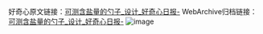 好奇心原文链接：[可测含盐量的勺子_设计_好奇心日报-](https://www.qdaily.com/articles/3548.html)
WebArchive归档链接：[可测含盐量的勺子_设计_好奇心日报-](http://web.archive.org/web/20190623152419/https://www.qdaily.com/articles/3548.html)
![image](http://ww3.sinaimg.cn/large/007d5XDply1g3vbgc4ui5j30u037sqbt)